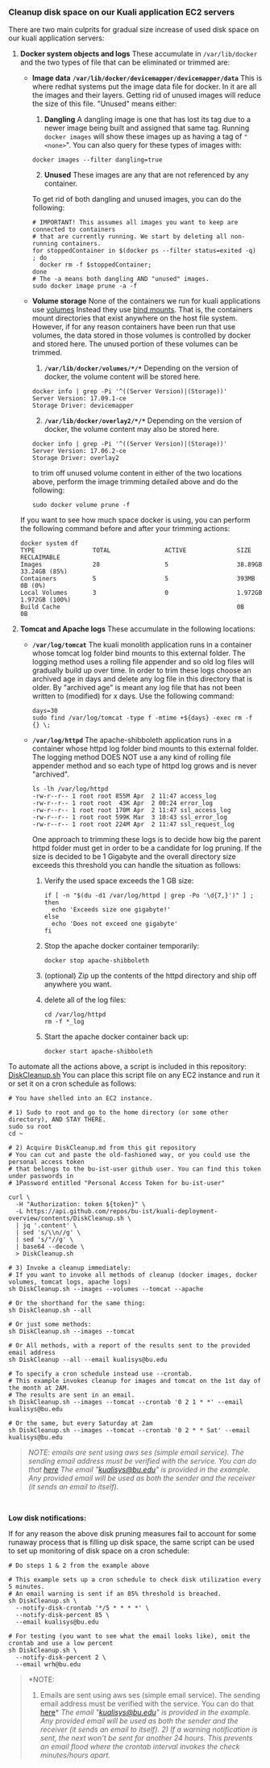 ### Cleanup disk space on our Kuali application EC2 servers

There are two main culprits for gradual size increase of used disk space on our kuali application servers:

1. **Docker system objects and logs**
   These accumulate in `/var/lib/docker` and the two types of file that can be eliminated or trimmed are: 
        
   
   - **Image data**
     **`/var/lib/docker/devicemapper/devicemapper/data`**
     This is where redhat systems put the image data file for docker. In it are all the images and their layers. Getting rid of unused images will reduce the size of this file. "Unused" means either:
     
     1. **Dangling**
       A dangling image is one that has lost its tag due to a newer image being built and assigned that same tag. Running `docker images` will show these images up as having a tag of `"<none>`".
       You can also query for these types of images with:
     
       ```
       docker images --filter dangling=true
       ```
     
     2. **Unused**
        These images are any that are not referenced by any container. 
     
     To get rid of both dangling and unused images, you can do the following:
     
     ```
     # IMPORTANT! This assumes all images you want to keep are connected to containers
     # that are currently running. We start by deleting all non-running containers.
     for stoppedContainer in $(docker ps --filter status=exited -q) ; do
       docker rm -f $stoppedContainer;
     done
     # The -a means both dangling AND "unused" images.
     sudo docker image prune -a -f
     ```
     
     
     
   - **Volume storage**
     None of the containers we run for kuali applications use [volumes](https://docs.docker.com/storage/volumes/) Instead they use [bind mounts](https://docs.docker.com/storage/bind-mounts/).
     That is, the containers mount directories that exist anywhere on the host file system. However, if for any reason containers have been run that use volumes, the data stored in those volumes is controlled by docker and stored here. The unused portion of these volumes can be trimmed.
     
     1.  **`/var/lib/docker/volumes/*/*`**
       Depending on the version of docker, the volume content will be stored here.
     
       ```
       docker info | grep -Pi '^((Server Version)|(Storage))'
       Server Version: 17.09.1-ce
       Storage Driver: devicemapper
       ```
     
     2. **`/var/lib/docker/overlay2/*/*`**
       Depending on the version of docker, the volume content may also be stored here.
     
       ```
       docker info | grep -Pi '^((Server Version)|(Storage))'
       Server Version: 17.06.2-ce
       Storage Driver: overlay2
       ```
     
     to trim off unused volume content in either of the two locations above, perform the image trimming detailed above and do the following:
     
     ```
     sudo docker volume prune -f
     ```
   
   If you want to see how much space docker is using, you can perform the following command before and after your trimming actions:
   
   ```
   docker system df
   TYPE                TOTAL               ACTIVE              SIZE                RECLAIMABLE
   Images              28                  5                   38.89GB             33.24GB (85%)
   Containers          5                   5                   393MB               0B (0%)
   Local Volumes       3                   0                   1.972GB             1.972GB (100%)
   Build Cache                                                 0B                  0B
   ```
   
   
   
2. **Tomcat and Apache logs**
   These accumulate in the following locations:

   - **`/var/log/tomcat`**
      The kuali monolith application runs in a container whose tomcat log folder bind mounts to this external folder. The logging method uses a rolling file appender and so old log files will gradually build up over time. In order to trim these logs choose an archived age in days and delete any log file in this directory that is older. By "archived age" is meant any log file that has not been written to (modified) for x days. Use the following command:

      ```
      days=30
      sudo find /var/log/tomcat -type f -mtime +${days} -exec rm -f {} \;
      ```

   - **`/var/log/httpd`**
      The apache-shibboleth application runs in a container whose httpd log folder bind mounts to this external folder. The logging method DOES NOT use a any kind of rolling file appender method and so each type of httpd log grows and is never "archived". 

      ```
      ls -lh /var/log/httpd
      -rw-r--r-- 1 root root 855M Apr  2 11:47 access_log
      -rw-r--r-- 1 root root  43K Apr  2 00:24 error_log
      -rw-r--r-- 1 root root 170M Apr  2 11:47 ssl_access_log
      -rw-r--r-- 1 root root 599K Mar  3 10:43 ssl_error_log
      -rw-r--r-- 1 root root 224M Apr  2 11:47 ssl_request_log
      ```

      One approach to trimming these logs is to decide how big the parent httpd folder must get in order to be a candidate for log pruning. If the size is decided to be 1 Gigabyte and the overall directory size exceeds this threshold you can handle the situation as follows:

      1. Verify the used space exceeds the 1 GB size:

         ```
         if [ -n "$(du -d1 /var/log/httpd | grep -Po '\d{7,}')" ] ; then
           echo 'Exceeds size one gigabyte!'
         else
           echo 'Does not exceed one gigabyte'
         fi
         ```

      2. Stop the apache docker container temporarily:

         ```
         docker stop apache-shibboleth
         ```

      3. (optional) Zip up the contents of the httpd directory and ship off anywhere you want.

      4. delete all of the log files:

         ```
         cd /var/log/httpd
         rm -f *_log
         ```

      5. Start the apache docker container back up:

         ```
         docker start apache-shibboleth
         ```

         

To automate all the actions above, a script is included in this repository: [DiskCleanup.sh](DiskCleanup.sh)
You can place this script file on any EC2 instance and run it or set it on a cron schedule as follows:

```
# You have shelled into an EC2 instance.

# 1) Sudo to root and go to the home directory (or some other directory), AND STAY THERE.
sudo su root
cd ~

# 2) Acquire DiskCleanup.md from this git repository
# You can cut and paste the old-fashioned way, or you could use the personal access token
# that belongs to the bu-ist-user github user. You can find this token under passwords in
# 1Password entitled "Personal Access Token for bu-ist-user"

curl \
  -H "Authorization: token ${token}" \
  -L https://api.github.com/repos/bu-ist/kuali-deployment-overview/contents/DiskCleanup.sh \
  | jq '.content' \
  | sed 's/\\n//g' \
  | sed 's/"//g' \
  | base64 --decode \
  > DiskCleanup.sh

# 3) Invoke a cleanup immediately:
# If you want to invoke all methods of cleanup (docker images, docker volumes, tomcat logs, apache logs)
sh DiskCleanup.sh --images --volumes --tomcat --apache

# Or the shorthand for the same thing:
sh DiskCleanup.sh --all

# Or just some methods:
sh DiskCleanup.sh --images --tomcat

# Or All methods, with a report of the results sent to the provided email address
sh DiskCleanup --all --email kualisys@bu.edu

# To specify a cron schedule instead use --crontab. 
# This example invokes cleanup for images and tomcat on the 1st day of the month at 2AM.
# The results are sent in an email.
sh DiskCleanup.sh --images --tomcat --crontab '0 2 1 * *' --email kualisys@bu.edu

# Or the same, but every Saturday at 2am
sh DiskCleanup.sh --images --tomcat --crontab '0 2 * * Sat' --email kualisys@bu.edu
```

> *NOTE: emails are sent using aws ses (simple email service). The sending email address must be verified with the service. You can do that [here](https://console.aws.amazon.com/ses/home?region=us-east-1#verified-senders-email:)* 
> *The email "kualisys@bu.edu" is provided in the example. Any provided email will be used as both the sender and the receiver (it sends an email to itself).* 

​      

**Low disk notifications:**

If for any reason the above disk pruning measures fail to account for some runaway process that is filling up disk space, the same script can be used to set up monitoring of disk space on a cron schedule:

```
# Do steps 1 & 2 from the example above

# This example sets up a cron schedule to check disk utilization every 5 minutes.
# An email warning is sent if an 85% threshold is breached.
sh DiskCleanup.sh \
  --notify-disk-crontab '*/5 * * * *' \
  --notify-disk-percent 85 \
  --email kualisys@bu.edu
  
# For testing (you want to see what the email looks like), omit the crontab and use a low percent
sh DiskCleanup.sh \
  --notify-disk-percent 2 \
  --email wrh@bu.edu
```

> *NOTE: 
> 1) Emails are sent using aws ses (simple email service). The sending email address must be verified with the service. You can do that [here](https://console.aws.amazon.com/ses/home?region=us-east-1#verified-senders-email:)* 
> *The email "kualisys@bu.edu" is provided in the example. Any provided email will be used as both the sender and the receiver (it sends an email to itself).*
> *2)  If a warning notification is sent, the next won't be sent for another 24 hours. This prevents an email flood where the crontab interval invokes the check minutes/hours apart.*